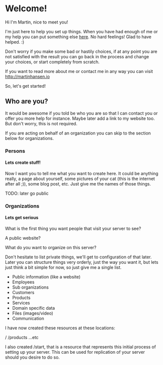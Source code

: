 # Welcome!
Hi I'm Martin, nice to meet you!

I'm just here to help you set up things. When you have had enough of me or my help you can put something else [here](http://your.domain.com). No hard feelings! Glad to have helped. :)

Don't worry if you make some bad or hastily choices, if at any point you are not satisfied with the result you can go back in the process and change your choices, or start completely from scratch.

If you want to read more about me or contact me in any way you can visit http://martinhansen.io

So, let's get started!

## Who are you?

It would be awesome if you told be who you are so that I can contact you or offer you more help for instance. Maybe later add a link to my website too. But don't worry, this is not required.

If you are acting on behalf of an organization you can skip to the section below for organizations.

### Persons

#### Lets create stuff!

Now I want you to tell me what you want to create here. It could be anything really, a page about yourself, some pictures of your cat (this is the internet after all ;)), some blog post, etc. Just give me the names of those things.



TODO: later go public


### Organizations

#### Lets get serious

What is the first thing you want people that visit your server to see?

A public website?

What do you want to organize on this server?

Don't hesitate to list private things, we'll get to configuration of that later. Later you can structure things very orderly, just the way you want it, but lets just think a bit simple for now, so just give me a single list.

- Public information (like a website)
- Employees
- Sub organizations
- Customers
- Products
- Services
- Domain specific data
- Files (images/video)
- Communication

I have now created these resources at these locations:

/
/products
...etc

I also created /start, that is a resource that represents this initial process of setting up your server. This can be used for replication of your server should you desire to do so.

